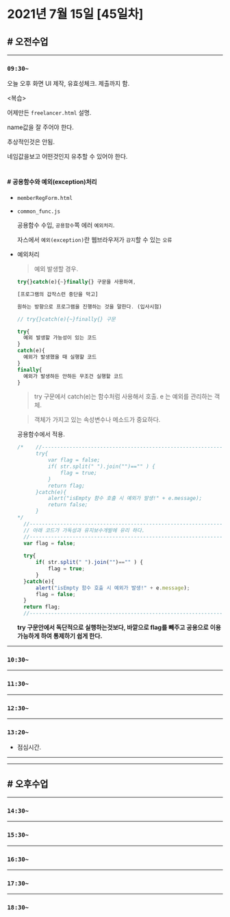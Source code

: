 # 2021년 7월 15일 [45일차]

## # 오전수업
----
### `09:30~`

오늘 오후 화면 UI 제작, 유효성체크.  제출까지 함.    

<복습>  

어제만든 `freelancer.html` 설명.    

name값을 잘 주어야 한다.    

추상적인것은 안됨.    

네임값을보고 어떤것인지 유추할 수 있어야 한다.  

#

#### # 공용함수와 예외(exception)처리  

- `memberRegForm.html`      

- `common_func.js`    

  공용함수 수입, `공용함수`쪽 에러 `예외처리`.    

  자스에서 `예외(exception)`란 웹브라우저가 `감지`할 수 있는 `오류`    

- 예외처리 

  > 예외 발생할 경우.

  ```javascript
  try{}catch(e){~}finally{} 구문을 사용하여,
  
  [프로그램의 갑작스런 중단을 막고] 
  
  원하는 방향으로 프로그램을 진행하는 것을 말한다. (입사시험)
  ```

  ```javascript
  // try{}catch(e){~}finally{} 구문

  try{
    예외 발생할 가능성이 있는 코드
  }
  catch(e){
    예외가 발생했을 때 실행할 코드
  }
  finally{
    예외가 발생하든 안하든 무조건 실행할 코드
  }
  ```
  > try 구문에서 catch(e)는 함수처럼 사용해서 호출.  e 는 예외를 관리하는 객체.

  > 객체가 가지고 있는 속성변수나 메소드가 중요하다.  

  공용함수에서 적용.

  ```javascript
  /*	//------------------------------------------------------------------------
		try{
			var flag = false;
			if( str.split(" ").join("")=="" ) {
				flag = true;
			}
			return flag;
		}catch(e){
			alert("isEmpty 함수 호출 시 예외가 발생!" + e.message);
			return false;
		}	
  */	
	//------------------------------------------------------------------------
	// 아래 코드가 가독성과 유지보수개발에 유리 하다.  
	//------------------------------------------------------------------------
	var flag = false;
	
	try{
		if( str.split(" ").join("")=="" ) {
			flag = true;
		}
	}catch(e){
		alert("isEmpty 함수 호출 시 예외가 발생!" + e.message);
		flag = false;
	}	
	return flag;
	//------------------------------------------------------------------------
  ```
  **try 구문안에서 독단적으로 실행하는것보다, 바깥으로 flag를 빼주고 공용으로 이용가능하게 하여 통제하기 쉽게 한다.**       




----
### `10:30~`








----
### `11:30~`








----
### `12:30~`








----
### `13:20~`

  - 점심시간.

---
---

## # 오후수업

---
### `14:30~`










---
### `15:30~`









----
### `16:30~`








----
### `17:30~`








----
### `18:30~`
